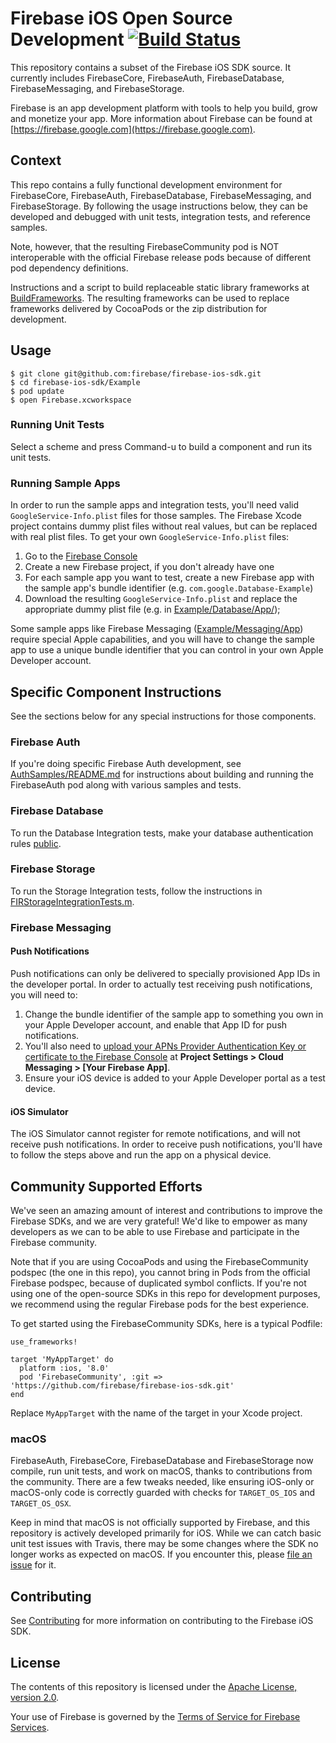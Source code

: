 # Firebase iOS Open Source Development [![Build Status](https://travis-ci.org/firebase/firebase-ios-sdk.svg?branch=master)](https://travis-ci.org/firebase/firebase-ios-sdk)

This repository contains a subset of the Firebase iOS SDK source. It currently
includes FirebaseCore, FirebaseAuth, FirebaseDatabase, FirebaseMessaging, and
FirebaseStorage.

Firebase is an app development platform with tools to help you build, grow and
monetize your app. More information about Firebase can be found at
[https://firebase.google.com](https://firebase.google.com).

## Context

This repo contains a fully functional development environment for FirebaseCore,
FirebaseAuth, FirebaseDatabase, FirebaseMessaging, and FirebaseStorage. By
following the usage instructions below, they can be developed and debugged with
unit tests, integration tests, and reference samples.

Note, however, that the resulting FirebaseCommunity pod is NOT interoperable with the
official Firebase release pods because of different pod dependency definitions.

Instructions and a script to build replaceable static library
frameworks at [BuildFrameworks](BuildFrameworks). The
resulting frameworks can be used to replace frameworks delivered by CocoaPods or
the zip distribution for development.

## Usage

```
$ git clone git@github.com:firebase/firebase-ios-sdk.git
$ cd firebase-ios-sdk/Example
$ pod update
$ open Firebase.xcworkspace
```
### Running Unit Tests

Select a scheme and press Command-u to build a component and run its unit tests.

### Running Sample Apps
In order to run the sample apps and integration tests, you'll need valid
`GoogleService-Info.plist` files for those samples. The Firebase Xcode project contains dummy plist files without real values, but can be replaced with real plist files. To get your own `GoogleService-Info.plist` files:

1. Go to the [Firebase Console](https://console.firebase.google.com/)
2. Create a new Firebase project, if you don't already have one
3. For each sample app you want to test, create a new Firebase app with the sample app's bundle identifier (e.g. `com.google.Database-Example`)
4. Download the resulting `GoogleService-Info.plist` and replace the appropriate dummy plist file (e.g. in [Example/Database/App/](Example/Database/App/));

Some sample apps like Firebase Messaging ([Example/Messaging/App](Example/Messaging/App)) require special Apple capabilities, and you will have to change the sample app to use a unique bundle identifier that you can control in your own Apple Developer account.

## Specific Component Instructions
See the sections below for any special instructions for those components.

### Firebase Auth

If you're doing specific Firebase Auth development, see
[AuthSamples/README.md](AuthSamples/README.md) for instructions about
building and running the FirebaseAuth pod along with various samples and tests.

### Firebase Database

To run the Database Integration tests, make your database authentication rules
[public](https://firebase.google.com/docs/database/security/quickstart).

### Firebase Storage

To run the Storage Integration tests, follow the instructions in
[FIRStorageIntegrationTests.m](Example/Storage/Tests/Integration/FIRStorageIntegrationTests.m).

### Firebase Messaging

#### Push Notifications

Push notifications can only be delivered to specially provisioned App IDs in the developer portal. In order to actually test receiving push notifications, you will need to: 

1. Change the bundle identifier of the sample app to something you own in your Apple Developer account, and enable that App ID for push notifications.
2. You'll also need to [upload your APNs Provider Authentication Key or certificate to the Firebase Console](https://firebase.google.com/docs/cloud-messaging/ios/certs) at **Project Settings > Cloud Messaging > [Your Firebase App]**.
3. Ensure your iOS device is added to your Apple Developer portal as a test device.

#### iOS Simulator

The iOS Simulator cannot register for remote notifications, and will not receive push notifications. In order to receive push notifications, you'll have to follow the steps above and run the app on a physical device.

## Community Supported Efforts
 
We've seen an amazing amount of interest and contributions to improve the Firebase SDKs, and we are very grateful!  We'd like to empower as many developers as we can to be able to use Firebase and participate in the Firebase community. 
 
Note that if you are using CocoaPods and using the FirebaseCommunity podspec (the one in this repo), you cannot bring in Pods from the official Firebase podspec, because of duplicated symbol conflicts. If you're not using one of the open-source SDKs in this repo for development purposes, we recommend using the regular Firebase pods for the best experience.
 
To get started using the FirebaseCommunity SDKs, here is a typical Podfile:
 
```
use_frameworks!
 
target 'MyAppTarget' do
  platform :ios, '8.0'
  pod 'FirebaseCommunity', :git => 'https://github.com/firebase/firebase-ios-sdk.git'
end
``` 
Replace `MyAppTarget` with the name of the target in your Xcode project.

### macOS
FirebaseAuth, FirebaseCore, FirebaseDatabase and FirebaseStorage now compile, run unit tests, and work on macOS, thanks to contributions from the community. There are a few tweaks needed, like ensuring iOS-only or macOS-only code is correctly guarded with checks for `TARGET_OS_IOS` and `TARGET_OS_OSX`. 
 
Keep in mind that macOS is not officially supported by Firebase, and this repository is actively developed primarily for iOS. While we can catch basic unit test issues with Travis, there may be some changes where the SDK no longer works as expected on macOS. If you encounter this, please [file an issue](https://github.com/firebase/firebase-ios-sdk/issues) for it.


## Contributing

See [Contributing](CONTRIBUTING.md) for more information on contributing to the Firebase
iOS SDK.

## License

The contents of this repository is licensed under the
[Apache License, version 2.0](http://www.apache.org/licenses/LICENSE-2.0).

Your use of Firebase is governed by the
[Terms of Service for Firebase Services](https://firebase.google.com/terms/).

